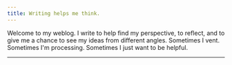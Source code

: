 ```yaml
---
title: Writing helps me think.
---
```


Welcome to my weblog. I write to help find my perspective, to reflect, and to give me a chance to see my ideas from different angles. Sometimes I vent. Sometimes I'm processing. Sometimes I just want to be helpful.

----
